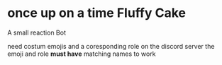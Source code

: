 # once up on a time Fluffy Cake
A small reaction Bot 

need costum emojis and a coresponding role on the discord server
the emoji and role **must have** matching names to work
